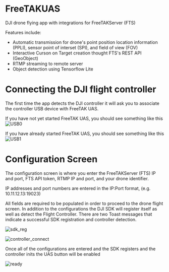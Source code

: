 # FreeTAKUAS
DJI drone flying app with integrations for FreeTAKServer (FTS)

Features include:

 * Automatic transmission for drone's point position location information (PPLI), sensor point of interset (SPI), and field of view (FOV)
 * Interactive Curson on Target creation thought FTS's REST API (GeoObject)
 * RTMP streaming to remote server
 * Object detection using Tensorflow Lite

# Connecting the DJI flight controller
The first time the app detects the DJI controller it will ask you to associate the controller USB device with FreeTAK UAS.

If you have not yet started FreeTAK UAS, you should see something like this
![USB0](https://user-images.githubusercontent.com/79813408/125341580-bda40100-e321-11eb-8df4-e2476e904165.jpg)

If you have already started FreeTAK UAS, you should see something like this
![USB1](https://user-images.githubusercontent.com/79813408/125341581-be3c9780-e321-11eb-82a9-27ff19523426.jpg)

# Configuration Screen
The configuration screen is where you enter the FreeTAKServer (FTS) IP and port, FTS API token, RTMP IP and port, and your drone identifier.

IP addresses and port numbers are entered in the IP:Port format, (e.g. 10.11.12.13:19023)

All fields are required to be populated in order to proceed to the drone flight screen. In addition to the configurations the DJI SDK will register itself as well as detect the Flight Controller. There are two Toast messages that indicate a successful SDK registration and controller detection.

![sdk_reg](https://user-images.githubusercontent.com/79813408/125341576-bd0b6a80-e321-11eb-82e2-95e9a1157e21.jpg)

![controller_connect](https://user-images.githubusercontent.com/79813408/125341574-bc72d400-e321-11eb-9e74-f164ccd743ca.jpg)

Once all of the configurations are entered and the SDK registers and the controller inits the UAS button will be enabled

![ready](https://user-images.githubusercontent.com/79813408/125342557-04462b00-e323-11eb-97c1-61e7310512c6.jpg)


